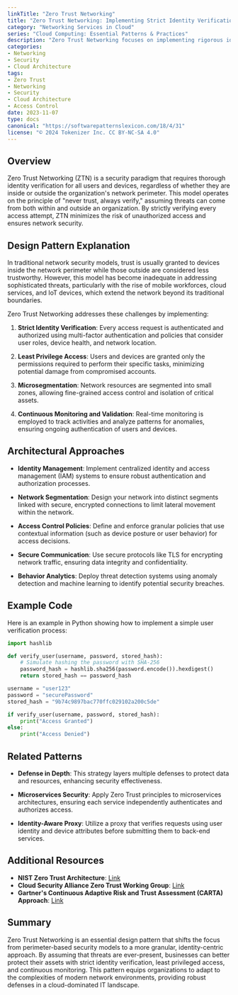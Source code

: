 ```yaml
---
linkTitle: "Zero Trust Networking"
title: "Zero Trust Networking: Implementing Strict Identity Verification for Access to Network Resources"
category: "Networking Services in Cloud"
series: "Cloud Computing: Essential Patterns & Practices"
description: "Zero Trust Networking focuses on implementing rigorous identity verification processes for accessing network resources, ensuring enhanced security by assuming threats are omnipresent inside and outside the network."
categories:
- Networking
- Security
- Cloud Architecture
tags:
- Zero Trust
- Networking
- Security
- Cloud Architecture
- Access Control
date: 2023-11-07
type: docs
canonical: "https://softwarepatternslexicon.com/18/4/31"
license: "© 2024 Tokenizer Inc. CC BY-NC-SA 4.0"
---
```


## Overview

Zero Trust Networking (ZTN) is a security paradigm that requires thorough identity verification for all users and devices, regardless of whether they are inside or outside the organization's network perimeter. This model operates on the principle of "never trust, always verify," assuming threats can come from both within and outside an organization. By strictly verifying every access attempt, ZTN minimizes the risk of unauthorized access and ensures network security.

## Design Pattern Explanation

In traditional network security models, trust is usually granted to devices inside the network perimeter while those outside are considered less trustworthy. However, this model has become inadequate in addressing sophisticated threats, particularly with the rise of mobile workforces, cloud services, and IoT devices, which extend the network beyond its traditional boundaries.

Zero Trust Networking addresses these challenges by implementing:

1. **Strict Identity Verification**: Every access request is authenticated and authorized using multi-factor authentication and policies that consider user roles, device health, and network location.

2. **Least Privilege Access**: Users and devices are granted only the permissions required to perform their specific tasks, minimizing potential damage from compromised accounts.

3. **Microsegmentation**: Network resources are segmented into small zones, allowing fine-grained access control and isolation of critical assets.

4. **Continuous Monitoring and Validation**: Real-time monitoring is employed to track activities and analyze patterns for anomalies, ensuring ongoing authentication of users and devices.

## Architectural Approaches

- **Identity Management**: Implement centralized identity and access management (IAM) systems to ensure robust authentication and authorization processes.
  
- **Network Segmentation**: Design your network into distinct segments linked with secure, encrypted connections to limit lateral movement within the network.

- **Access Control Policies**: Define and enforce granular policies that use contextual information (such as device posture or user behavior) for access decisions.

- **Secure Communication**: Use secure protocols like TLS for encrypting network traffic, ensuring data integrity and confidentiality.

- **Behavior Analytics**: Deploy threat detection systems using anomaly detection and machine learning to identify potential security breaches.

## Example Code

Here is an example in Python showing how to implement a simple user verification process:

```python
import hashlib

def verify_user(username, password, stored_hash):
    # Simulate hashing the password with SHA-256
    password_hash = hashlib.sha256(password.encode()).hexdigest()
    return stored_hash == password_hash

username = "user123"
password = "securePassword"
stored_hash = "9b74c9897bac770ffc029102a200c5de"

if verify_user(username, password, stored_hash):
    print("Access Granted")
else:
    print("Access Denied")
```

## Related Patterns

- **Defense in Depth**: This strategy layers multiple defenses to protect data and resources, enhancing security effectiveness.
  
- **Microservices Security**: Apply Zero Trust principles to microservices architectures, ensuring each service independently authenticates and authorizes access.

- **Identity-Aware Proxy**: Utilize a proxy that verifies requests using user identity and device attributes before submitting them to back-end services.

## Additional Resources

- **NIST Zero Trust Architecture**: [Link](https://csrc.nist.gov/publications/detail/sp/800-207/final)
- **Cloud Security Alliance Zero Trust Working Group**: [Link](https://cloudsecurityalliance.org/)
- **Gartner's Continuous Adaptive Risk and Trust Assessment (CARTA) Approach**: [Link](https://www.gartner.com/en/documents/3868317/carta-critical-for-digital-business-to-thrive-in-an-age-of)

## Summary

Zero Trust Networking is an essential design pattern that shifts the focus from perimeter-based security models to a more granular, identity-centric approach. By assuming that threats are ever-present, businesses can better protect their assets with strict identity verification, least privileged access, and continuous monitoring. This pattern equips organizations to adapt to the complexities of modern network environments, providing robust defenses in a cloud-dominated IT landscape.
